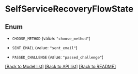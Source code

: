 # SelfServiceRecoveryFlowState

## Enum


* `CHOOSE_METHOD` (value: `"choose_method"`)

* `SENT_EMAIL` (value: `"sent_email"`)

* `PASSED_CHALLENGE` (value: `"passed_challenge"`)


[[Back to Model list]](../README.md#documentation-for-models) [[Back to API list]](../README.md#documentation-for-api-endpoints) [[Back to README]](../README.md)



